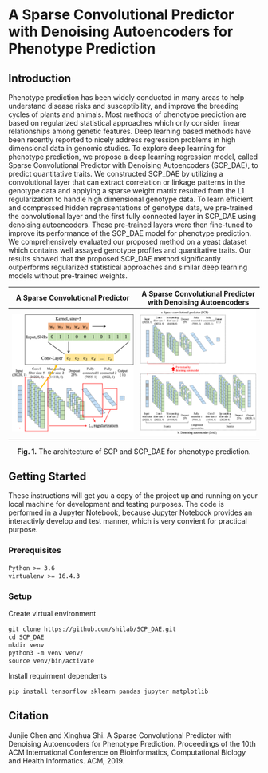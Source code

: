 # A Sparse Convolutional Predictor with Denoising Autoencoders for Phenotype Prediction

## Introduction
Phenotype prediction has been widely conducted in many areas to help understand disease risks and susceptibility, and improve the breeding cycles of plants and animals. Most methods of phenotype prediction are based on regularized statistical approaches which only consider linear relationships among genetic features. Deep learning based methods have been recently reported to nicely address regression problems in high dimensional data in genomic studies. To explore deep learning for phenotype prediction, we propose a deep learning regression model, called Sparse Convolutional Predictor with Denoising Autoencoders (SCP_DAE), to predict quantitative traits. We constructed SCP_DAE by utilizing a convolutional layer that can extract correlation or linkage patterns in the genotype data and applying a sparse weight matrix resulted from the L1 regularization to handle high dimensional genotype data. To learn efficient and compressed hidden representations of genotype data, we pre-trained the convolutional layer and the first fully connected layer in SCP_DAE using denoising autoencoders. These pre-trained layers were then fine-tuned to improve its performance of the SCP_DAE model for phenotype prediction. We comprehensively evaluated our proposed method on a yeast dataset which contains well assayed genotype profiles and quantitative traits. Our results showed that the proposed SCP_DAE method significantly outperforms regularized statistical approaches and similar deep learning models without pre-trained weights.


A Sparse Convolutional Predictor             |  A Sparse Convolutional Predictor with Denoising Autoencoders
:-------------------------:|:-------------------------:
![](scp.png) |  ![](scp_dae.png)

<p align="center"> <strong>Fig. 1.</strong> The architecture of SCP and SCP_DAE for phenotype prediction. </p>


## Getting Started
These instructions will get you a copy of the project up and running on your local machine for development and testing purposes. The code is performed in a Jupyter Notebook, because Jupyter Notebook provides an interactivly develop and test manner, which is very convient for practical purpose. 

### Prerequisites
```
Python >= 3.6 
virtualenv >= 16.4.3
```

### Setup
Create virtual environment
```
git clone https://github.com/shilab/SCP_DAE.git
cd SCP_DAE
mkdir venv
python3 -m venv venv/
source venv/bin/activate
```

Install requirment dependents
```
pip install tensorflow sklearn pandas jupyter matplotlib
```

## Citation  
Junjie Chen and Xinghua Shi. A Sparse Convolutional Predictor with Denoising Autoencoders for Phenotype Prediction. Proceedings of the 10th ACM International Conference on Bioinformatics, Computational Biology and Health Informatics. ACM, 2019.
